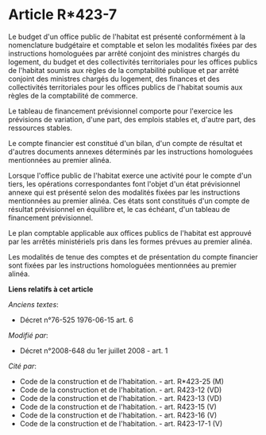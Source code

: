 # Article R*423-7

Le budget d'un office public de l'habitat est présenté conformément à la nomenclature budgétaire et comptable et selon les
modalités fixées par des instructions homologuées par arrêté conjoint des ministres chargés du logement, du budget et des
collectivités territoriales pour les offices publics de l'habitat soumis aux règles de la comptabilité publique et par arrêté
conjoint des ministres chargés du logement, des finances et des collectivités territoriales pour les offices publics de
l'habitat soumis aux règles de la comptabilité de commerce. 

Le tableau de financement prévisionnel comporte pour l'exercice les prévisions de variation, d'une part, des emplois stables
et, d'autre part, des ressources stables. 

Le compte financier est constitué d'un bilan, d'un compte de résultat et d'autres documents annexes déterminés par les
instructions homologuées mentionnées au premier alinéa. 

Lorsque l'office public de l'habitat exerce une activité pour le compte d'un tiers, les opérations correspondantes font
l'objet d'un état prévisionnel annexe qui est présenté selon des modalités fixées par les instructions mentionnées au premier
alinéa. Ces états sont constitués d'un compte de résultat prévisionnel en équilibre et, le cas échéant, d'un tableau de
financement prévisionnel. 

Le plan comptable applicable aux offices publics de l'habitat est approuvé par les arrêtés ministériels pris dans les formes
prévues au premier alinéa. 

Les modalités de tenue des comptes et de présentation du compte financier sont fixées par les instructions homologuées
mentionnées au premier alinéa.

**Liens relatifs à cet article**

_Anciens textes_:

  - Décret n°76-525 1976-06-15 art. 6

_Modifié par_:

  - Décret n°2008-648 du 1er juillet 2008 - art. 1

_Cité par_:

  - Code de la construction et de l'habitation. - art. R*423-25 (M)
  - Code de la construction et de l'habitation. - art. R423-12 (VD)
  - Code de la construction et de l'habitation. - art. R423-13 (VD)
  - Code de la construction et de l'habitation. - art. R423-15 (V)
  - Code de la construction et de l'habitation. - art. R423-16 (V)
  - Code de la construction et de l'habitation. - art. R423-17-1 (V)
